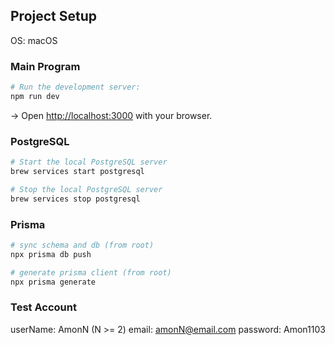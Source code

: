 ## Project Setup
OS: macOS

### Main Program
```bash
# Run the development server:
npm run dev
```

→ Open [http://localhost:3000](http://localhost:3000) with your browser.

### PostgreSQL
```bash
# Start the local PostgreSQL server
brew services start postgresql

# Stop the local PostgreSQL server
brew services stop postgresql
```

### Prisma
```bash
# sync schema and db (from root)
npx prisma db push

# generate prisma client (from root)
npx prisma generate
```

### Test Account
userName: AmonN (N >= 2)
email:    amonN@email.com
password: Amon1103